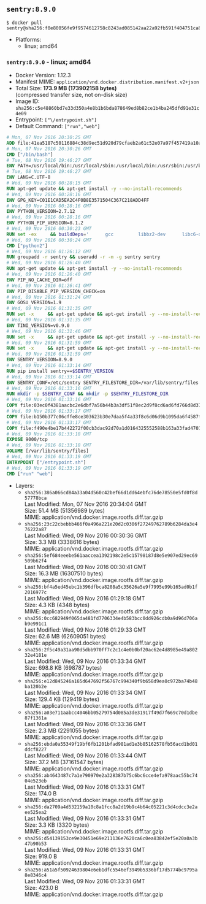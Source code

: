 ## `sentry:8.9.0`

```console
$ docker pull sentry@sha256:f0e80056fe9f9574612758c8243ad085142aa22a92fb591f404751ca8faa0df8
```

-	Platforms:
	-	linux; amd64

### `sentry:8.9.0` - linux; amd64

-	Docker Version: 1.12.3
-	Manifest MIME: `application/vnd.docker.distribution.manifest.v2+json`
-	Total Size: **173.9 MB (173902158 bytes)**  
	(compressed transfer size, not on-disk size)
-	Image ID: `sha256:c5e48860bd7e33d350a4e8b1b6bda878649ed8b82ce1b4ba245dfd91e31c4e09`
-	Entrypoint: `["\/entrypoint.sh"]`
-	Default Command: `["run","web"]`

```dockerfile
# Mon, 07 Nov 2016 20:30:25 GMT
ADD file:41ea5187c50116884c38d9ec51d920d79cfaeb2a61c52e07a97f457419a10a4f in / 
# Mon, 07 Nov 2016 20:30:26 GMT
CMD ["/bin/bash"]
# Tue, 08 Nov 2016 19:46:27 GMT
ENV PATH=/usr/local/bin:/usr/local/sbin:/usr/local/bin:/usr/sbin:/usr/bin:/sbin:/bin
# Tue, 08 Nov 2016 19:46:27 GMT
ENV LANG=C.UTF-8
# Wed, 09 Nov 2016 00:28:15 GMT
RUN apt-get update && apt-get install -y --no-install-recommends 		ca-certificates 		libgdbm3 		libsqlite3-0 		libssl1.0.0 	&& rm -rf /var/lib/apt/lists/*
# Wed, 09 Nov 2016 00:28:16 GMT
ENV GPG_KEY=C01E1CAD5EA2C4F0B8E3571504C367C218ADD4FF
# Wed, 09 Nov 2016 00:28:16 GMT
ENV PYTHON_VERSION=2.7.12
# Wed, 09 Nov 2016 00:28:16 GMT
ENV PYTHON_PIP_VERSION=8.1.2
# Wed, 09 Nov 2016 00:30:23 GMT
RUN set -ex 	&& buildDeps=' 		gcc 		libbz2-dev 		libc6-dev 		libdb-dev 		libgdbm-dev 		libncurses-dev 		libreadline-dev 		libsqlite3-dev 		libssl-dev 		make 		tcl-dev 		tk-dev 		wget 		xz-utils 		zlib1g-dev 	' 	&& apt-get update && apt-get install -y $buildDeps --no-install-recommends && rm -rf /var/lib/apt/lists/* 		&& wget -O python.tar.xz "https://www.python.org/ftp/python/${PYTHON_VERSION%%[a-z]*}/Python-$PYTHON_VERSION.tar.xz" 	&& wget -O python.tar.xz.asc "https://www.python.org/ftp/python/${PYTHON_VERSION%%[a-z]*}/Python-$PYTHON_VERSION.tar.xz.asc" 	&& export GNUPGHOME="$(mktemp -d)" 	&& gpg --keyserver ha.pool.sks-keyservers.net --recv-keys "$GPG_KEY" 	&& gpg --batch --verify python.tar.xz.asc python.tar.xz 	&& rm -r "$GNUPGHOME" python.tar.xz.asc 	&& mkdir -p /usr/src/python 	&& tar -xJC /usr/src/python --strip-components=1 -f python.tar.xz 	&& rm python.tar.xz 		&& cd /usr/src/python 	&& ./configure 		--enable-shared 		--enable-unicode=ucs4 	&& make -j$(nproc) 	&& make install 	&& ldconfig 			&& wget -O /tmp/get-pip.py 'https://bootstrap.pypa.io/get-pip.py' 		&& python2 /tmp/get-pip.py "pip==$PYTHON_PIP_VERSION" 		&& rm /tmp/get-pip.py 	&& pip install --no-cache-dir --upgrade --force-reinstall "pip==$PYTHON_PIP_VERSION" 	&& [ "$(pip list |tac|tac| awk -F '[ ()]+' '$1 == "pip" { print $2; exit }')" = "$PYTHON_PIP_VERSION" ] 		&& find /usr/local -depth 		\( 			\( -type d -a -name test -o -name tests \) 			-o 			\( -type f -a -name '*.pyc' -o -name '*.pyo' \) 		\) -exec rm -rf '{}' + 	&& apt-get purge -y --auto-remove $buildDeps 	&& rm -rf /usr/src/python ~/.cache
# Wed, 09 Nov 2016 00:30:24 GMT
CMD ["python2"]
# Wed, 09 Nov 2016 01:26:12 GMT
RUN groupadd -r sentry && useradd -r -m -g sentry sentry
# Wed, 09 Nov 2016 01:26:40 GMT
RUN apt-get update && apt-get install -y --no-install-recommends         gcc         git         libffi-dev         libjpeg-dev         libpq-dev         libxml2-dev         libxslt-dev         libyaml-dev     && rm -rf /var/lib/apt/lists/*
# Wed, 09 Nov 2016 01:26:40 GMT
ENV PIP_NO_CACHE_DIR=off
# Wed, 09 Nov 2016 01:26:41 GMT
ENV PIP_DISABLE_PIP_VERSION_CHECK=on
# Wed, 09 Nov 2016 01:31:24 GMT
ENV GOSU_VERSION=1.9
# Wed, 09 Nov 2016 01:31:35 GMT
RUN set -x     && apt-get update && apt-get install -y --no-install-recommends wget && rm -rf /var/lib/apt/lists/*     && wget -O /usr/local/bin/gosu "https://github.com/tianon/gosu/releases/download/$GOSU_VERSION/gosu-$(dpkg --print-architecture)"     && wget -O /usr/local/bin/gosu.asc "https://github.com/tianon/gosu/releases/download/$GOSU_VERSION/gosu-$(dpkg --print-architecture).asc"     && export GNUPGHOME="$(mktemp -d)"     && gpg --keyserver ha.pool.sks-keyservers.net --recv-keys B42F6819007F00F88E364FD4036A9C25BF357DD4     && gpg --batch --verify /usr/local/bin/gosu.asc /usr/local/bin/gosu     && rm -r "$GNUPGHOME" /usr/local/bin/gosu.asc     && chmod +x /usr/local/bin/gosu     && gosu nobody true     && apt-get purge -y --auto-remove wget
# Wed, 09 Nov 2016 01:31:35 GMT
ENV TINI_VERSION=v0.9.0
# Wed, 09 Nov 2016 01:31:46 GMT
RUN set -x     && apt-get update && apt-get install -y --no-install-recommends wget && rm -rf /var/lib/apt/lists/*     && wget -O /usr/local/bin/tini "https://github.com/krallin/tini/releases/download/$TINI_VERSION/tini"     && wget -O /usr/local/bin/tini.asc "https://github.com/krallin/tini/releases/download/$TINI_VERSION/tini.asc"     && export GNUPGHOME="$(mktemp -d)"     && gpg --keyserver ha.pool.sks-keyservers.net --recv-keys 6380DC428747F6C393FEACA59A84159D7001A4E5     && gpg --batch --verify /usr/local/bin/tini.asc /usr/local/bin/tini     && rm -r "$GNUPGHOME" /usr/local/bin/tini.asc     && chmod +x /usr/local/bin/tini     && tini -h     && apt-get purge -y --auto-remove wget
# Wed, 09 Nov 2016 01:31:59 GMT
RUN set -x     && apt-get update && apt-get install -y --no-install-recommends make && rm -rf /var/lib/apt/lists/*     && pip install librabbitmq==1.6.1     && python -c 'import librabbitmq'     && apt-get purge -y --auto-remove make
# Wed, 09 Nov 2016 01:31:59 GMT
ENV SENTRY_VERSION=8.9.0
# Wed, 09 Nov 2016 01:33:14 GMT
RUN pip install sentry==$SENTRY_VERSION
# Wed, 09 Nov 2016 01:33:14 GMT
ENV SENTRY_CONF=/etc/sentry SENTRY_FILESTORE_DIR=/var/lib/sentry/files
# Wed, 09 Nov 2016 01:33:16 GMT
RUN mkdir -p $SENTRY_CONF && mkdir -p $SENTRY_FILESTORE_DIR
# Wed, 09 Nov 2016 01:33:16 GMT
COPY file:03ec0f4381aacbc2e6dbf7a56b44b3a3df51f8ec2d9f8cd6ad6fd766d8d378a3 in /etc/sentry/ 
# Wed, 09 Nov 2016 01:33:17 GMT
COPY file:b150b377c06cffe8ce303623b30e7daa5f4a33f8c6d06d9b1095da6f4587f69b in /etc/sentry/ 
# Wed, 09 Nov 2016 01:33:17 GMT
COPY file:f490e4be17b442272f00cb3dac92d70a1d0164325552588b163a33fad4701f18 in /entrypoint.sh 
# Wed, 09 Nov 2016 01:33:18 GMT
EXPOSE 9000/tcp
# Wed, 09 Nov 2016 01:33:18 GMT
VOLUME [/var/lib/sentry/files]
# Wed, 09 Nov 2016 01:33:19 GMT
ENTRYPOINT ["/entrypoint.sh"]
# Wed, 09 Nov 2016 01:33:19 GMT
CMD ["run" "web"]
```

-	Layers:
	-	`sha256:386a066cd84a33a04d560c42bef66d1dd64ebfc76de78550e5fd0f8d57778bca`  
		Last Modified: Mon, 07 Nov 2016 20:34:04 GMT  
		Size: 51.4 MB (51356989 bytes)  
		MIME: application/vnd.docker.image.rootfs.diff.tar.gzip
	-	`sha256:23c22cbebbb466f0a496a221e20d2c0306f27249762789b6284da3e476222a87`  
		Last Modified: Wed, 09 Nov 2016 00:30:36 GMT  
		Size: 3.3 MB (3338616 bytes)  
		MIME: application/vnd.docker.image.rootfs.diff.tar.gzip
	-	`sha256:5ef684eeebe561aaccea1392198c2e5c15798187d8e5e907ed29ec69509b62f4`  
		Last Modified: Wed, 09 Nov 2016 00:30:41 GMT  
		Size: 16.3 MB (16307510 bytes)  
		MIME: application/vnd.docker.image.rootfs.diff.tar.gzip
	-	`sha256:bf4a5ed45ebc1b396dfbca8208a5c35626a5e9f7995e99b165ad0b1f2016977c`  
		Last Modified: Wed, 09 Nov 2016 01:29:18 GMT  
		Size: 4.3 KB (4348 bytes)  
		MIME: application/vnd.docker.image.rootfs.diff.tar.gzip
	-	`sha256:0cc682949f065da481fd7706334e4b583bcc0dd926cdb0a9d96d706ab9e991c1`  
		Last Modified: Wed, 09 Nov 2016 01:29:33 GMT  
		Size: 62.6 MB (62609051 bytes)  
		MIME: application/vnd.docker.image.rootfs.diff.tar.gzip
	-	`sha256:2f5c49a31aa90d5dbb970ff7c2c1c4e0b0bf20ac62e4d8985e49a80232e4181e`  
		Last Modified: Wed, 09 Nov 2016 01:33:34 GMT  
		Size: 698.8 KB (698787 bytes)  
		MIME: application/vnd.docker.image.rootfs.diff.tar.gzip
	-	`sha256:e12d845246a165d647692f56767c994340f9b658d9ea0c972ba74b48ba120b2e`  
		Last Modified: Wed, 09 Nov 2016 01:33:34 GMT  
		Size: 129.4 KB (129419 bytes)  
		MIME: application/vnd.docker.image.rootfs.diff.tar.gzip
	-	`sha256:a03e711aabcc4046bb05279754d085a3de31917f49d7f669c70d1dbe87f1361a`  
		Last Modified: Wed, 09 Nov 2016 01:33:36 GMT  
		Size: 2.3 MB (2291055 bytes)  
		MIME: application/vnd.docker.image.rootfs.diff.tar.gzip
	-	`sha256:ebda0a55349f19bf6fb1201bfad981ad1e3b85162578fb56acd1bd01ddcf8227`  
		Last Modified: Wed, 09 Nov 2016 01:33:44 GMT  
		Size: 37.2 MB (37161547 bytes)  
		MIME: application/vnd.docker.image.rootfs.diff.tar.gzip
	-	`sha256:ab4643487c7a1e790970e2a328387b75c6bc6cce4efa978aac55bc7404e523eb`  
		Last Modified: Wed, 09 Nov 2016 01:33:31 GMT  
		Size: 174.0 B  
		MIME: application/vnd.docker.image.rootfs.diff.tar.gzip
	-	`sha256:da2709a4d532159a10c8a1fcc8a2d19b9c4b64c05221c3d4cdcc3e2aee525ea2`  
		Last Modified: Wed, 09 Nov 2016 01:33:31 GMT  
		Size: 3.3 KB (3320 bytes)  
		MIME: application/vnd.docker.image.rootfs.diff.tar.gzip
	-	`sha256:d54139153ce9e30451e69e211136e7620ca6c0ea83842ef5e20a0a3b47b90b53`  
		Last Modified: Wed, 09 Nov 2016 01:33:31 GMT  
		Size: 919.0 B  
		MIME: application/vnd.docker.image.rootfs.diff.tar.gzip
	-	`sha256:a51a5f50924639804e6eb1dfc5546ef3949b5336bf17d5774bc9795a8e8346c4`  
		Last Modified: Wed, 09 Nov 2016 01:33:31 GMT  
		Size: 423.0 B  
		MIME: application/vnd.docker.image.rootfs.diff.tar.gzip
